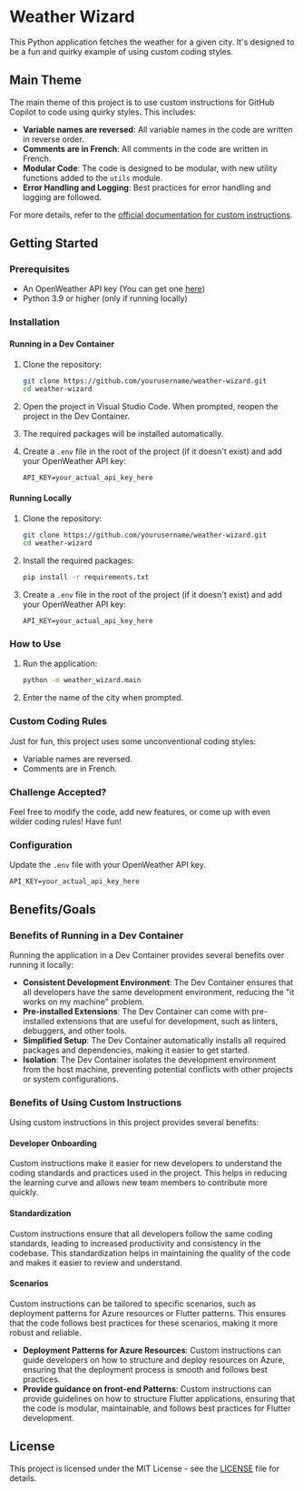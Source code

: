 # Weather Wizard

This Python application fetches the weather for a given city. It's designed to be a fun and quirky example of using custom coding styles.

## Main Theme

The main theme of this project is to use custom instructions for GitHub Copilot to code using quirky styles. This includes:

- **Variable names are reversed**: All variable names in the code are written in reverse order.
- **Comments are in French**: All comments in the code are written in French.
- **Modular Code**: The code is designed to be modular, with new utility functions added to the `utils` module.
- **Error Handling and Logging**: Best practices for error handling and logging are followed.

For more details, refer to the [official documentation for custom instructions](https://docs.github.com/en/copilot/customizing-copilot/adding-repository-custom-instructions-for-github-copilot).

## Getting Started

### Prerequisites

- An OpenWeather API key (You can get one [here](https://openweathermap.org/appid))
- Python 3.9 or higher (only if running locally)

### Installation

#### Running in a Dev Container

1. Clone the repository:

    ```bash
    git clone https://github.com/yourusername/weather-wizard.git
    cd weather-wizard
    ```

2. Open the project in Visual Studio Code. When prompted, reopen the project in the Dev Container.

3. The required packages will be installed automatically.

4. Create a `.env` file in the root of the project (if it doesn't exist) and add your OpenWeather API key:

    ```plaintext
    API_KEY=your_actual_api_key_here
    ```

#### Running Locally

1. Clone the repository:

    ```bash
    git clone https://github.com/yourusername/weather-wizard.git
    cd weather-wizard
    ```

2. Install the required packages:

    ```bash
    pip install -r requirements.txt
    ```

3. Create a `.env` file in the root of the project (if it doesn't exist) and add your OpenWeather API key:

    ```plaintext
    API_KEY=your_actual_api_key_here
    ```

### How to Use

1. Run the application:

    ```bash
    python -m weather_wizard.main
    ```

2. Enter the name of the city when prompted.

### Custom Coding Rules

Just for fun, this project uses some unconventional coding styles:

- Variable names are reversed.
- Comments are in French.

### Challenge Accepted?

Feel free to modify the code, add new features, or come up with even wilder coding rules! Have fun!

### Configuration

Update the `.env` file with your OpenWeather API key.

```plaintext
API_KEY=your_actual_api_key_here
```

## Benefits/Goals

### Benefits of Running in a Dev Container

Running the application in a Dev Container provides several benefits over running it locally:

- **Consistent Development Environment**: The Dev Container ensures that all developers have the same development environment, reducing the "it works on my machine" problem.
- **Pre-installed Extensions**: The Dev Container can come with pre-installed extensions that are useful for development, such as linters, debuggers, and other tools.
- **Simplified Setup**: The Dev Container automatically installs all required packages and dependencies, making it easier to get started.
- **Isolation**: The Dev Container isolates the development environment from the host machine, preventing potential conflicts with other projects or system configurations.

### Benefits of Using Custom Instructions

Using custom instructions in this project provides several benefits:

#### Developer Onboarding

Custom instructions make it easier for new developers to understand the coding standards and practices used in the project. This helps in reducing the learning curve and allows new team members to contribute more quickly.

#### Standardization

Custom instructions ensure that all developers follow the same coding standards, leading to increased productivity and consistency in the codebase. This standardization helps in maintaining the quality of the code and makes it easier to review and understand.

#### Scenarios

Custom instructions can be tailored to specific scenarios, such as deployment patterns for Azure resources or Flutter patterns. This ensures that the code follows best practices for these scenarios, making it more robust and reliable.

- **Deployment Patterns for Azure Resources**: Custom instructions can guide developers on how to structure and deploy resources on Azure, ensuring that the deployment process is smooth and follows best practices.
- **Provide guidance on front-end Patterns**: Custom instructions can provide guidelines on how to structure Flutter applications, ensuring that the code is modular, maintainable, and follows best practices for Flutter development.

## License

This project is licensed under the MIT License - see the [LICENSE](LICENSE) file for details.

